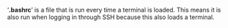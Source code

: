 ‘**.bashrc**’ is a file that is run every time a terminal is loaded. This means it is also run when logging in through SSH because this also loads a terminal.